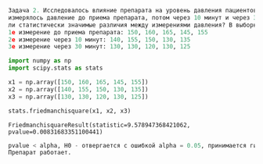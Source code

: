 ```python
Задача 2. Исследовалось влияние препарата на уровень давления пациентов. Сначала
измерялось давление до приема препарата, потом через 10 минут и через 30 минут. Есть
ли статистически значимые различия между измерениями давления? В выборках не соблюдается условие нормальности.
1е измерение до приема препарата: 150, 160, 165, 145, 155
2е измерение через 10 минут: 140, 155, 150, 130, 135
3е измерение через 30 минут: 130, 130, 120, 130, 125
```


```python
import numpy as np
import scipy.stats as stats
```


```python
x1 = np.array([150, 160, 165, 145, 155])
x2 = np.array([140, 155, 150, 130, 135])
x3 = np.array([130, 130, 120, 130, 125])

stats.friedmanchisquare(x1, x2, x3)
```




    FriedmanchisquareResult(statistic=9.578947368421062, pvalue=0.00831683351100441)




```python
pvalue < alpha, H0 - отвергается с ошибкой alpha = 0.05, принимается гипотиза Н1 - различия есть.
Препарат работает.
```
